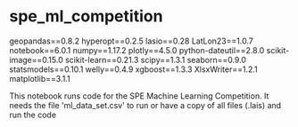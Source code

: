 # spe_ml_competition


geopandas==0.8.2
hyperopt==0.2.5
lasio==0.28
LatLon23==1.0.7
notebook==6.0.1
numpy==1.17.2
plotly==4.5.0
python-dateutil==2.8.0
scikit-image==0.15.0
scikit-learn==0.21.3
scipy==1.3.1
seaborn==0.9.0
statsmodels==0.10.1
welly==0.4.9
xgboost==1.3.3
XlsxWriter==1.2.1
matplotlib==3.1.1



This notebook runs code for the SPE Machine Learning Competition. It needs the file 'ml_data_set.csv' to run or have a copy of all files (.lais) and run the code
